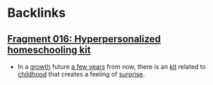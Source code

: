 
# Backlinks
## [Fragment 016: Hyperpersonalized homeschooling kit](<Fragment 016: Hyperpersonalized homeschooling kit.md>)
- In a [growth](<growth.md>) future [a few years](<a few years.md>) from now, there is an [kit](<kit.md>) related to [childhood](<childhood.md>) that creates a feeling of [surprise](<surprise.md>).

